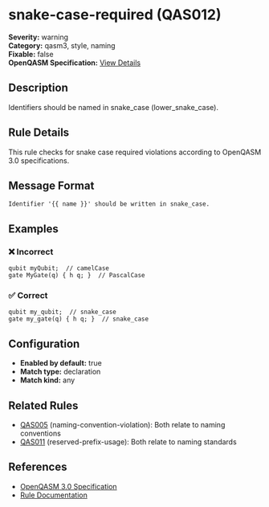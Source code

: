 # snake-case-required (QAS012)

**Severity:** warning  
**Category:** qasm3, style, naming  
**Fixable:** false  
**OpenQASM Specification:** [View Details](https://openqasm.com/versions/3.0/language/lexical.html#identifiers)  

## Description

Identifiers should be named in snake_case (lower_snake_case).

## Rule Details

This rule checks for snake case required violations according to OpenQASM 3.0 specifications.

## Message Format

```
Identifier '{{ name }}' should be written in snake_case.
```

## Examples

### ❌ Incorrect

```qasm
qubit myQubit;  // camelCase
gate MyGate(q) { h q; }  // PascalCase
```

### ✅ Correct

```qasm
qubit my_qubit;  // snake_case
gate my_gate(q) { h q; }  // snake_case
```

## Configuration

- **Enabled by default:** true
- **Match type:** declaration
- **Match kind:** any

## Related Rules

- [QAS005](QAS005.md) (naming-convention-violation): Both relate to naming conventions
- [QAS011](QAS011.md) (reserved-prefix-usage): Both relate to naming standards
## References

- [OpenQASM 3.0 Specification](https://openqasm.com/versions/3.0/language/lexical.html#identifiers)
- [Rule Documentation](https://github.com/orangekame3/qasmtools/blob/main/docs/rules/QAS012.md)
